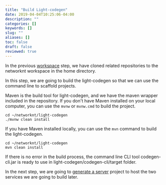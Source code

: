 ```yaml
---
title: "Build Light-codegen"
date: 2019-04-04T10:25:06-04:00
description: ""
categories: []
keywords: []
slug: ""
aliases: []
toc: false
draft: false
reviewed: true
---
```


In the previous [workspace][] step, we have cloned related repositories to the networknt workspace in the home directory. 

In this step, we are going to build the light-codegen so that we can use the command line to scaffold projects. 

Maven is the build tool for light-codegen, and we have the maven wrapper included in the repository. If you don't have Maven installed on your local computer, you can use the `mvnw` or `mvnw.cmd` to build the project. 

```
cd ~/networknt/light-codegen
./mvnw clean install
```

If you have Maven installed locally, you can use the `mvn` command to build the light-codegen.

```
cd ~/networknt/light-codegen
mvn clean install
```

If there is no error in the build process, the command line CLI tool codegen-cli.jar is ready to use in light-codegen/codegen-cli/target folder. 

In the next step, we are going to [generate a server][] project to host the two services we are going to build later. 


[workspace]: /tutorial/hybrid/hello-world/workspace/
[generate a server]: /tutorial/hybrid/hello-world/generate-server/
